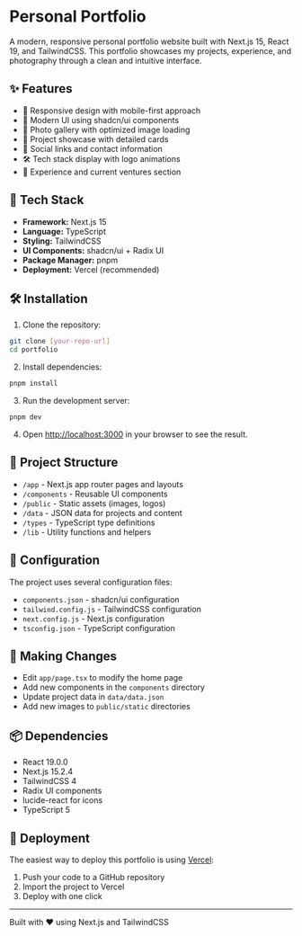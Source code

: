 # Personal Portfolio

A modern, responsive personal portfolio website built with Next.js 15, React 19, and TailwindCSS. This portfolio showcases my projects, experience, and photography through a clean and intuitive interface.

## ✨ Features

- 📱 Responsive design with mobile-first approach
- 🎨 Modern UI using shadcn/ui components
- 📸 Photo gallery with optimized image loading
- 💼 Project showcase with detailed cards
- 🔗 Social links and contact information
- 🛠️ Tech stack display with logo animations
- 📄 Experience and current ventures section

## 🚀 Tech Stack

- **Framework:** Next.js 15
- **Language:** TypeScript
- **Styling:** TailwindCSS
- **UI Components:** shadcn/ui + Radix UI
- **Package Manager:** pnpm
- **Deployment:** Vercel (recommended)

## 🛠️ Installation

1. Clone the repository:
```bash
git clone [your-repo-url]
cd portfolio
```

2. Install dependencies:
```bash
pnpm install
```

3. Run the development server:
```bash
pnpm dev
```

4. Open [http://localhost:3000](http://localhost:3000) in your browser to see the result.

## 📁 Project Structure

- `/app` - Next.js app router pages and layouts
- `/components` - Reusable UI components
- `/public` - Static assets (images, logos)
- `/data` - JSON data for projects and content
- `/types` - TypeScript type definitions
- `/lib` - Utility functions and helpers

## 🔧 Configuration

The project uses several configuration files:
- `components.json` - shadcn/ui configuration
- `tailwind.config.js` - TailwindCSS configuration
- `next.config.js` - Next.js configuration
- `tsconfig.json` - TypeScript configuration

## 📝 Making Changes

- Edit `app/page.tsx` to modify the home page
- Add new components in the `components` directory
- Update project data in `data/data.json`
- Add new images to `public/static` directories

## 📦 Dependencies

- React 19.0.0
- Next.js 15.2.4
- TailwindCSS 4
- Radix UI components
- lucide-react for icons
- TypeScript 5

## 🚀 Deployment

The easiest way to deploy this portfolio is using [Vercel](https://vercel.com):

1. Push your code to a GitHub repository
2. Import the project to Vercel
3. Deploy with one click

---

Built with ❤️ using Next.js and TailwindCSS
